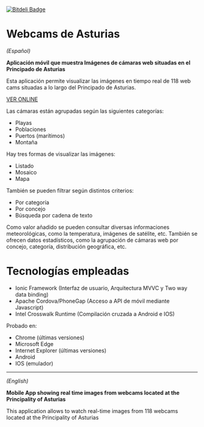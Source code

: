 [![Bitdeli Badge](https://d2weczhvl823v0.cloudfront.net/YagoLopez/webcams_de_asturias/trend.png)](https://bitdeli.com/free "Bitdeli Badge")
<br/>
# Webcams de Asturias
<p><i>(Español)</i></p>

<strong>Aplicación móvil que muestra Imágenes de cámaras web situadas en el Principado de Asturias</strong>

Esta aplicación permite visualizar las imágenes en tiempo real de 118 web cams situadas a lo largo del Principado de Asturias.

<p><a href="http://yagolopez.github.io/Webcams_de_Asturias/iframe/iframe.html" target="_blank">VER ONLINE</a></p>

Las cámaras están agrupadas según las siguientes categorías:

- Playas
- Poblaciones
- Puertos (marítimos)
- Montaña

Hay tres formas de visualizar las imágenes:

- Listado
- Mosaico
- Mapa

También se pueden filtrar según distintos criterios:

- Por categoría
- Por concejo
- Búsqueda por cadena de texto

Como valor añadido se pueden consultar diversas informaciones meteorológicas, como la temperatura, imágenes de satélite, etc.
También se ofrecen datos estadísticos, como la agrupación de cámaras web por concejo, categoría, distribución geográfica, etc.

<h1>Tecnologías empleadas</h1>
 
- Ionic Framework (Interfaz de usuario, Arquitectura MVVC y Two way data binding)
- Apache Cordova/PhoneGap (Acceso a API de móvil mediante Javascript)
- Intel Crosswalk Runtime (Compilación cruzada a Android e IOS)
 
Probado en:
 
- Chrome (últimas versiones)
- Microsoft Edge
- Internet Explorer (últimas versiones)
- Android
- IOS (emulador)

---
<p><i>(English)</i></p>

<strong>Mobile App showing real time images from webcams located at the Principality of Asturias</strong>

This application allows to watch real-time images from 118 webcams located at the Principality of Asturias

